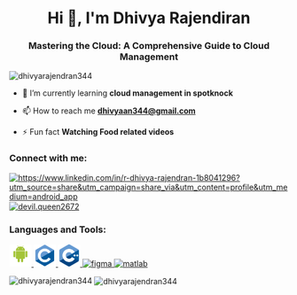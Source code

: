<h1 align="center">Hi 👋, I'm Dhivya Rajendiran</h1>
<h3 align="center">Mastering the Cloud: A Comprehensive Guide to Cloud Management</h3>

<p align="left"> <img src="https://komarev.com/ghpvc/?username=dhivyarajendran344&label=Profile%20views&color=0e75b6&style=flat" alt="dhivyarajendran344" /> </p>

- 🌱 I’m currently learning **cloud management in spotknock**

- 📫 How to reach me **dhivyaan344@gmail.com**

- ⚡ Fun fact **Watching Food related videos**

<h3 align="left">Connect with me:</h3>
<p align="left">
<a href="https://linkedin.com/in/https://www.linkedin.com/in/r-dhivya-rajendran-1b8041296?utm_source=share&utm_campaign=share_via&utm_content=profile&utm_medium=android_app" target="blank"><img align="center" src="https://raw.githubusercontent.com/rahuldkjain/github-profile-readme-generator/master/src/images/icons/Social/linked-in-alt.svg" alt="https://www.linkedin.com/in/r-dhivya-rajendran-1b8041296?utm_source=share&utm_campaign=share_via&utm_content=profile&utm_medium=android_app" height="30" width="40" /></a>
<a href="https://instagram.com/devil.queen2672" target="blank"><img align="center" src="https://raw.githubusercontent.com/rahuldkjain/github-profile-readme-generator/master/src/images/icons/Social/instagram.svg" alt="devil.queen2672" height="30" width="40" /></a>
</p>

<h3 align="left">Languages and Tools:</h3>
<p align="left"> <a href="https://developer.android.com" target="_blank" rel="noreferrer"> <img src="https://raw.githubusercontent.com/devicons/devicon/master/icons/android/android-original-wordmark.svg" alt="android" width="40" height="40"/> </a> <a href="https://www.cprogramming.com/" target="_blank" rel="noreferrer"> <img src="https://raw.githubusercontent.com/devicons/devicon/master/icons/c/c-original.svg" alt="c" width="40" height="40"/> </a> <a href="https://www.w3schools.com/cpp/" target="_blank" rel="noreferrer"> <img src="https://raw.githubusercontent.com/devicons/devicon/master/icons/cplusplus/cplusplus-original.svg" alt="cplusplus" width="40" height="40"/> </a> <a href="https://www.figma.com/" target="_blank" rel="noreferrer"> <img src="https://www.vectorlogo.zone/logos/figma/figma-icon.svg" alt="figma" width="40" height="40"/> </a> <a href="https://www.mathworks.com/" target="_blank" rel="noreferrer"> <img src="https://upload.wikimedia.org/wikipedia/commons/2/21/Matlab_Logo.png" alt="matlab" width="40" height="40"/> </a> </p>

<p><img align="left" src="https://github-readme-stats.vercel.app/api/top-langs?username=dhivyarajendran344&show_icons=true&locale=en&layout=compact" alt="dhivyarajendran344" /></p>

<p>&nbsp;<img align="center" src="https://github-readme-stats.vercel.app/api?username=dhivyarajendran344&show_icons=true&locale=en" alt="dhivyarajendran344" /></p>
